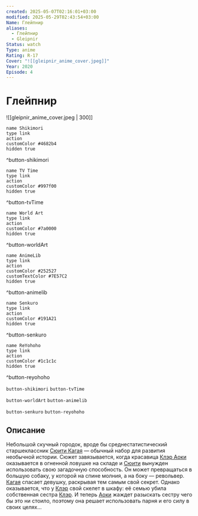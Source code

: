 ```yaml
---
created: 2025-05-07T02:16:01+03:00
modified: 2025-05-29T02:43:54+03:00
Name: Глейпнир
aliases:
  - Глейпнир
  - Gleipnir
Status: watch
Type: anime
Rating: R-17
Cover: "![[gleipnir_anime_cover.jpeg]]"
Year: 2020
Episode: 4
---
```


# Глейпнир

![[gleipnir_anime_cover.jpeg | 300]]


```button
name Shikimori
type link
action 
customColor #4682b4
hidden true
```
^button-shikimori

```button
name TV Time
type link
action 
customColor #997f00
hidden true
```
^button-tvTime

```button
name World Art
type link
action 
customColor #7a0000
hidden true
```
^button-worldArt

```button
name AnimeLib
type link
action 
customColor #252527
customTextColor #7E57C2
hidden true
```
^button-animelib

```button
name Senkuro
type link
action 
customColor #191A21
hidden true
```
^button-senkuro

```button
name ReYohoho
type link
action 
customColor #1c1c1c
hidden true
```
^button-reyohoho



`button-shikimori` `button-tvTime`

`button-worldArt` `button-animelib`

`button-senkuro` `button-reyohoho`



## Описание

Небольшой скучный городок, вроде бы среднестатистический старшеклассник [Сюити Кагая](https://shikimori.one/characters/157039-shuuichi-kagaya) — обычный набор для развития необычной истории. Сюжет завязывается, когда красавица [Клэр Аоки](https://shikimori.one/characters/145583-clair-aoki) оказывается в огненной ловушке на складе и [Сюити](https://shikimori.one/characters/157039-shuuichi-kagaya) вынужден использовать свою загадочную способность. Он может превращаться в большую собаку, у которой на спине молния, а на боку — револьвер. [Кагая](https://shikimori.one/characters/157039-shuuichi-kagaya) спасает девушку, раскрывая тем самым свой секрет. Однако оказывается, что у [Клэр](https://shikimori.one/characters/145583-clair-aoki) свой скелет в шкафу: её семью убила собственная сестра [Клэр](https://shikimori.one/characters/145583-clair-aoki). И теперь [Аоки](https://shikimori.one/characters/145583-clair-aoki) жаждет разыскать сестру чего бы это ни стоило, поэтому она решает использовать парня и его силу в своих целях...
